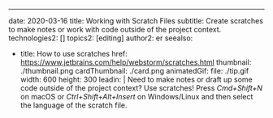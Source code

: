 ---
date: 2020-03-16
title: Working with Scratch Files
subtitle: Create scratches to make notes or work with code outside of the project context.
technologies2: []
topics2: [editing]
author2: er
seealso:
- title: How to use scratches
  href: https://www.jetbrains.com/help/webstorm/scratches.html
thumbnail: ./thumbnail.png
cardThumbnail: ./card.png
animatedGif:
  file: ./tip.gif
  width: 600
  height: 300
leadin: |
  Need to make notes or draft up some code outside of the project context? Use scratches! Press 
  *Cmd+Shift+N* on macOS or *Ctrl+Shift+Alt+Insert* on Windows/Linux and then 
  select the language of the scratch file. 
